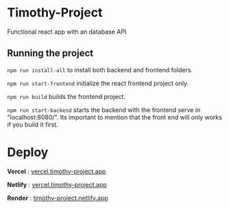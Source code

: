 # Timothy-Project

Functional react app with an database API

## Running the project
`npm run install-all` to install both backend and frontend folders.

`npm run start-frontend` initialize the react frontend project only.

`npm run build` builds the frontend project.

`npm run start-backend` starts the backend with the frontend serve in "localhost:8080/". Its important to mention that the front end will only works if you build it first.

# Deploy


**Vercel** : [vercel.timothy-project.app](https://timothy-project-vite.vercel.app/)

**Netlify** : [vercel.timothy-project.app](https://timothy-project-vite.vercel.app/)

**Render** : [timothy-project.netlify.app](https://main--timothy-project.netlify.app)
